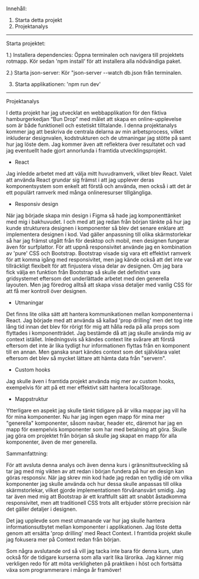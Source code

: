 
Innehåll:

   1. Starta detta projekt 
   2. Projektanalys
      
------------------------------------------------------------------------------------

Starta projektet:

1.) Installera dependencies:
Öppna terminalen och navigera till projektets rotmapp. Kör sedan 'npm install' för att installera alla nödvändiga paket.

2.) Starta json-server:
Kör "json-server --watch db.json från terminalen.

3) Starta applikationen: 'npm run dev'
----------------------------------------------------------------------------------

Projektanalys

I detta projekt har jag utvecklat en webbapplikation för den fiktiva hamburgerkedjan “Bun Drop” med målet att skapa en online-upplevelse som är både funktionell och estetiskt tilltalande. I denna projektanalys kommer jag att beskriva de centrala delarna av min arbetsprocess, vilket inkluderar designvalen, kodstrukturen och de utmaningar jag stötte på samt hur jag löste dem. Jag kommer även att reflektera över resultatet och vad jag eventuellt hade gjort annorlunda i framtida utvecklingsprojekt.

 - React

Jag inledde arbetet med att välja mitt huvudramverk, vilket blev React. Valet att använda React grundar sig främst i att jag upplever deras komponentsystem som enkelt att förstå och använda, men också i att det är ett populärt ramverk med många onlineresurser tillgängliga. 

- Responsiv design

När jag började skapa min design i Figma så hade jag komponenttänket med mig i bakhuvudet. I och med att jag redan från början tänkte på hur jag kunde strukturera designen i komponenter så blev det senare enklare att implementera designen i kod. Vad gäller anpassning till olika skärmstorlekar så har jag främst utgått från för desktop och mobil, men designen fungerar även för surfplattor. För att uppnå responsivitet använde jag en kombination av 'pure' CSS och Bootstrap. Bootstrap visade sig vara ett effektivt ramverk för att komma igång med responsivitet, men jag kände också att det inte var tillräckligt flexibelt för att finjustera vissa delar av designen. Om jag bara fick välja en funktion från Bootstrap så skulle det definitivt vara gridsystemet eftersom det underlättade arbetet med den generella layouten. Men jag föredrog alltså att skapa vissa detaljer med vanlig CSS för att få mer kontroll över designen.

- Utmaningar

Det finns lite olika sätt att hantera kommunikationen mellan komponenterna i React. Jag började med att använda så kallad 'prop drilling' men det tog inte lång tid innan det blev för rörigt för mig att hålla reda på alla props som flyttades i komponentträdet. Jag bestämde då att jag skulle använda mig av context istället. Inledningsvis så kändes context lite svårare att förstå eftersom det inte är lika tydligt hur informationen flyttas från en komponent till en annan. Men ganska snart kändes context som det självklara valet eftersom det blev så mycket lättare att hämta data från "servern". 

- Custom hooks

Jag skulle även i framtida projekt använda mig mer av custom hooks, exempelvis för att på ett mer effektivt sätt hantera localStorage. 

- Mappstruktur

Ytterligare en aspekt jag skulle tänkt tidigare på är vilka mappar jag vill ha för mina komponenter. Nu har jag ingen egen mapp för mina mer "generella" komponenter, såsom navbar, header etc, däremot har jag en mapp för exempelvis komponenter som har med betalning att göra. Skulle jag göra om projektet från början så skulle jag skapat en mapp för alla komponenter, även de mer generella. 

Sammanfattning:

För att avsluta denna analys och även denna kurs i gränsnittsutveckling så tar jag med mig vikten av att redan i början fundera på hur en design kan göras responsiv. När jag skrev min kod hade jag redan en tydlig idé om vilka komponenter jag skulle använda och hur dessa skulle anpassas till olika skärmstorlekar, vilket gjorde implementationen förvånansvärt smidig. Jag tar även med mig att Bootstrap är ett kraftfullt sätt att snabbt åstadkomma responsivitet, men att traditionell CSS trots allt erbjuder större precision när det gäller detaljer i designen.

Det jag upplevde som mest utmanande var hur jag skulle hantera informationsutbytet mellan komponenter i applikationen. Jag löste detta genom att ersätta 'prop drilling' med React Context. I framtida projekt skulle jag fokusera mer på Context redan från början.

Som några avslutande ord så vill jag tacka inte bara för denna kurs, utan också för de tidigare kurserna som alla varit lika lärorika. Jag känner mig verkligen redo för att möta verkligheten på praktiken i höst och fortsätta växa som programmerare i många år framöver! 



